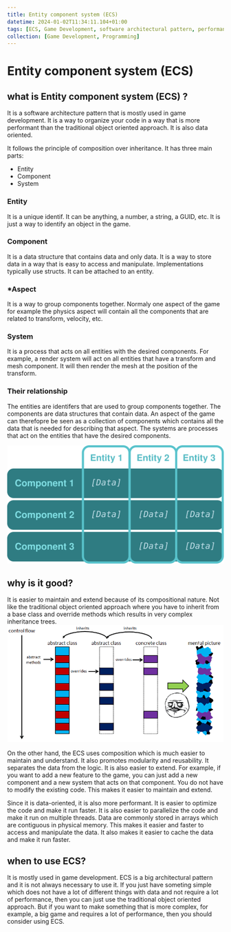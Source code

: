 ```yaml
---
title: Entity component system (ECS)
datetime: 2024-01-02T11:34:11.104+01:00
tags: [ECS, Game Development, software architectural pattern, performance]
collection: [Game Development, Programming]
---
```

# Entity component system (ECS)
## what is Entity component system (ECS) ?
It is a software architecture pattern that is mostly used in game development. It is a way to organize your code in a way that is more performant than the traditional object oriented approach. It is also data oriented.

It follows the principle of composition over inheritance. It has three main parts:
- Entity
- Component
- System

### Entity
It is a unique identif. It can be anything, a number, a string, a GUID, etc. It is just a way to identify an object in the game.

### Component
It is a data structure that contains data and only data. It is a way to store data in a way that is easy to access and manipulate. Implementations typically use structs. It can be attached to an entity. 

### *Aspect
It is a way to group components together. Normaly one aspect of the game for example the physics aspect will contain all the components that are related to transform, velocity, etc.

### System
It is a process that acts on all entities with the desired components. For example, a render system will act on all entities that have a transform and mesh component. It will then render the mesh at the position of the transform.

### Their relationship
The entities are identifers that are used to group components together. The components are data structures that contain data. An aspect of the game can therefopre be seen as a collection of components which contains all the data that is needed for describing that aspect. The systems are processes that act on the entities that have the desired components.


![ECS](images/ECS/ECS_Simple_Layout.svg)

## why is it good?
It is easier to maintain and extend because of its compositional nature. Not like the traditional object oriented approach where you have to inherit from a base class and override methods which results in very complex inheritance trees. 
![complex inheritance tree](images/ECS/composition-over-inheritance.png)

On the other hand, the ECS uses composition which is much easier to maintain and understand. It also promotes modularity and reusability. It separates the data from the logic. It is also easier to extend. For example, if you want to add a new feature to the game, you can just add a new component and a new system that acts on that component. You do not have to modify the existing code. This makes it easier to maintain and extend.

Since it is data-oriented, it is also more performant. It is easier to optimize the code and make it run faster. It is also easier to parallelize the code and make it run on multiple threads. Data are commonly stored in arrays which are contiguous in physical memory. This makes it easier and faster to access and manipulate the data. It also makes it easier to cache the data and make it run faster.

## when to use ECS?
It is mostly used in game development. ECS is a big architectural pattern and it is not always necessary to use it. If you just have someting simple which does not have a lot of different things with data and not require a lot of performance, then you can just use the traditional object oriented approach. But if you want to make something that is more complex, for example, a big game and requires a lot of performance, then you should consider using ECS.

